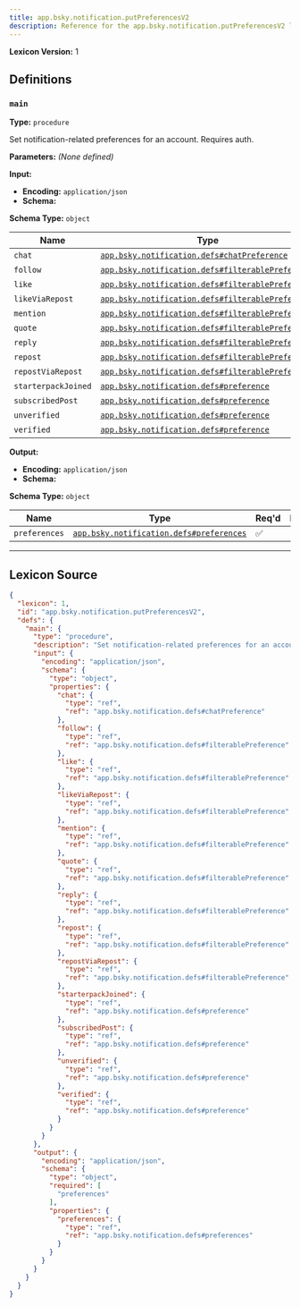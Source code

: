 ```yaml
---
title: app.bsky.notification.putPreferencesV2
description: Reference for the app.bsky.notification.putPreferencesV2 lexicon
---
```

**Lexicon Version:** 1

## Definitions

<a name="main"></a>
### `main`

**Type:** `procedure`

Set notification-related preferences for an account. Requires auth.

**Parameters:** _(None defined)_

**Input:**

- **Encoding:** `application/json`
- **Schema:**

**Schema Type:** `object`

| Name | Type | Req'd  | Description | Constraints |
|------|------|----------|-------------|-------------|
| `chat` | [`app.bsky.notification.defs#chatPreference`](/lexicons/app/bsky/notification/app-bsky-notification-defs#chatpreference) | ❌  |  |  |
| `follow` | [`app.bsky.notification.defs#filterablePreference`](/lexicons/app/bsky/notification/app-bsky-notification-defs#filterablepreference) | ❌  |  |  |
| `like` | [`app.bsky.notification.defs#filterablePreference`](/lexicons/app/bsky/notification/app-bsky-notification-defs#filterablepreference) | ❌  |  |  |
| `likeViaRepost` | [`app.bsky.notification.defs#filterablePreference`](/lexicons/app/bsky/notification/app-bsky-notification-defs#filterablepreference) | ❌  |  |  |
| `mention` | [`app.bsky.notification.defs#filterablePreference`](/lexicons/app/bsky/notification/app-bsky-notification-defs#filterablepreference) | ❌  |  |  |
| `quote` | [`app.bsky.notification.defs#filterablePreference`](/lexicons/app/bsky/notification/app-bsky-notification-defs#filterablepreference) | ❌  |  |  |
| `reply` | [`app.bsky.notification.defs#filterablePreference`](/lexicons/app/bsky/notification/app-bsky-notification-defs#filterablepreference) | ❌  |  |  |
| `repost` | [`app.bsky.notification.defs#filterablePreference`](/lexicons/app/bsky/notification/app-bsky-notification-defs#filterablepreference) | ❌  |  |  |
| `repostViaRepost` | [`app.bsky.notification.defs#filterablePreference`](/lexicons/app/bsky/notification/app-bsky-notification-defs#filterablepreference) | ❌  |  |  |
| `starterpackJoined` | [`app.bsky.notification.defs#preference`](/lexicons/app/bsky/notification/app-bsky-notification-defs#preference) | ❌  |  |  |
| `subscribedPost` | [`app.bsky.notification.defs#preference`](/lexicons/app/bsky/notification/app-bsky-notification-defs#preference) | ❌  |  |  |
| `unverified` | [`app.bsky.notification.defs#preference`](/lexicons/app/bsky/notification/app-bsky-notification-defs#preference) | ❌  |  |  |
| `verified` | [`app.bsky.notification.defs#preference`](/lexicons/app/bsky/notification/app-bsky-notification-defs#preference) | ❌  |  |  |
**Output:**

- **Encoding:** `application/json`
- **Schema:**

**Schema Type:** `object`

| Name | Type | Req'd  | Description | Constraints |
|------|------|----------|-------------|-------------|
| `preferences` | [`app.bsky.notification.defs#preferences`](/lexicons/app/bsky/notification/app-bsky-notification-defs#preferences) | ✅  |  |  |

---

## Lexicon Source
```json
{
  "lexicon": 1,
  "id": "app.bsky.notification.putPreferencesV2",
  "defs": {
    "main": {
      "type": "procedure",
      "description": "Set notification-related preferences for an account. Requires auth.",
      "input": {
        "encoding": "application/json",
        "schema": {
          "type": "object",
          "properties": {
            "chat": {
              "type": "ref",
              "ref": "app.bsky.notification.defs#chatPreference"
            },
            "follow": {
              "type": "ref",
              "ref": "app.bsky.notification.defs#filterablePreference"
            },
            "like": {
              "type": "ref",
              "ref": "app.bsky.notification.defs#filterablePreference"
            },
            "likeViaRepost": {
              "type": "ref",
              "ref": "app.bsky.notification.defs#filterablePreference"
            },
            "mention": {
              "type": "ref",
              "ref": "app.bsky.notification.defs#filterablePreference"
            },
            "quote": {
              "type": "ref",
              "ref": "app.bsky.notification.defs#filterablePreference"
            },
            "reply": {
              "type": "ref",
              "ref": "app.bsky.notification.defs#filterablePreference"
            },
            "repost": {
              "type": "ref",
              "ref": "app.bsky.notification.defs#filterablePreference"
            },
            "repostViaRepost": {
              "type": "ref",
              "ref": "app.bsky.notification.defs#filterablePreference"
            },
            "starterpackJoined": {
              "type": "ref",
              "ref": "app.bsky.notification.defs#preference"
            },
            "subscribedPost": {
              "type": "ref",
              "ref": "app.bsky.notification.defs#preference"
            },
            "unverified": {
              "type": "ref",
              "ref": "app.bsky.notification.defs#preference"
            },
            "verified": {
              "type": "ref",
              "ref": "app.bsky.notification.defs#preference"
            }
          }
        }
      },
      "output": {
        "encoding": "application/json",
        "schema": {
          "type": "object",
          "required": [
            "preferences"
          ],
          "properties": {
            "preferences": {
              "type": "ref",
              "ref": "app.bsky.notification.defs#preferences"
            }
          }
        }
      }
    }
  }
}
```
